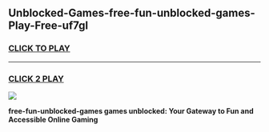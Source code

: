 
## Unblocked-Games-free-fun-unblocked-games-Play-Free-uf7gl
<h3>
<a href="https://premium76.site?title=free-fun-unblocked-games&ref=24M">CLICK TO PLAY</a></h3>
<hr>

<h3>
<a href="https://premium76.site?title=free-fun-unblocked-games&ref=24M">CLICK 2 PLAY</a>
  
</h3>

<a href="https://premium76.site?title=free-fun-unblocked-games&ref=24M"><img src="https://clearcache.store/games.png"></a>


**free-fun-unblocked-games games unblocked: Your Gateway to Fun and Accessible Online Gaming**
